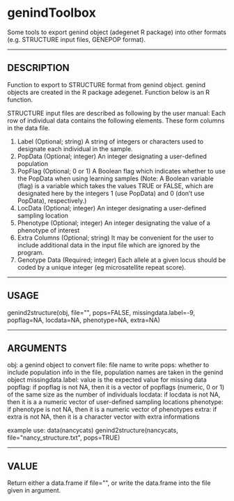# genindToolbox

Some tools to export genind object (adegenet R package) into other formats (e.g. STRUCTURE input files, GENEPOP format).

---------------------------------------------------------
 ## DESCRIPTION

 Function to export to STRUCTURE format from genind object.
 genind objects are created in the R package adegenet. Function below is an R function.

 STRUCTURE input files are described as following by the user manual:
 Each row of individual data contains the following elements. These form columns in the data file.
 1. Label (Optional; string) A string of integers or characters used to designate each individual in the sample.
 2. PopData (Optional; integer) An integer designating a user-defined population
 3. PopFlag (Optional; 0 or 1) A Boolean flag which indicates whether to use the PopData
       when using learning samples (Note: A Boolean variable (flag) is a variable which takes the values TRUE or FALSE, which are designated here by the integers
       1 (use PopData) and 0 (don’t use PopData), respectively.)
 4. LocData (Optional; integer) An integer designating a user-defined sampling location
 5. Phenotype (Optional; integer) An integer designating the value of a phenotype of interest
 6. Extra Columns (Optional; string) It may be convenient for the user to include additional data in the input file which are ignored by the program.
 7. Genotype Data (Required; integer) Each allele at a given locus should be coded by a unique integer (eg microsatellite repeat score).

---------------------------------------------------------
 ## USAGE
 genind2structure(obj, file="", pops=FALSE, missingdata.label=-9, popflag=NA, locdata=NA, phenotype=NA, extra=NA)

---------------------------------------------------------
 ## ARGUMENTS
 obj: a genind object to convert
 file: file name to write
 pops: whether to include population info in the file, population names are taken in the genind object
 missingdata.label: value is the expected value for missing data
 popflag: if popflag is not NA, then it is a vector of popflags (numeric, 0 or 1) of the same size as the number of individuals
 locdata: if locdata is not NA, then it is a a numeric vector of user-defined sampling locations
 phenotype: if phenotype is not NA, then it is a numeric vector of phenotypes
 extra: if extra is not NA, then it is a character vector with extra informations

 example use:
 data(nancycats)
 genind2structure(nancycats, file="nancy_structure.txt", pops=TRUE)

---------------------------------------------------------
 ## VALUE

 Return either a data.frame if file="", or write the data.frame into the file given in argument.
